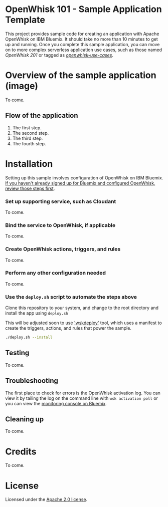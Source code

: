 # OpenWhisk 101 - Sample Application Template
This project provides sample code for creating an application with Apache OpenWhisk on IBM Bluemix. It should take no more than 10 minutes to get up and running. Once you complete this sample application, you can move on to more complex serverless application use cases, such as those named _OpenWhisk 201_ or tagged as [_openwhisk-use-cases_](https://github.com/search?q=topic%3Aopenwhisk-use-cases+org%3AIBM&type=Repositories).

# Overview of the sample application (image)
To come.

## Flow of the application
1. The first step.
2. The second step.
3. The third step.
4. The fourth step.

# Installation
Setting up this sample involves configuration of OpenWhisk on IBM Bluemix. [If you haven't already signed up for Bluemix and configured OpenWhisk, review those steps first](docs/OPENWHISK.md).

### Set up supporting service, such as Cloudant
To come.

### Bind the service to OpenWhisk, if applicable
To come.

### Create OpenWhisk actions, triggers, and rules
To come.

### Perform any other configuration needed
To come.

### Use the `deploy.sh` script to automate the steps above
Clone this repository to your system, and change to the root directory and install the app using `deploy.sh`

This will be adjusted soon to use ['wskdeploy'](https://github.com/openwhisk/openwhisk-wskdeploy) tool, which uses a manifest to create the triggers, actions, and rules that power the sample.

```bash
./deploy.sh --install
```

## Testing
To come.

## Troubleshooting
The first place to check for errors is the OpenWhisk activation log. You can view it by tailing the log on the command line with `wsk activation poll` or you can view the [monitoring console on Bluemix](https://console.ng.bluemix.net/openwhisk/dashboard).

## Cleaning up
To come.

# Credits
To come.

# License
Licensed under the [Apache 2.0 license](LICENSE.txt).
